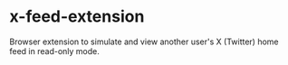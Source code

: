 # x-feed-extension
Browser extension to simulate and view another user's X (Twitter) home feed in read-only mode.
